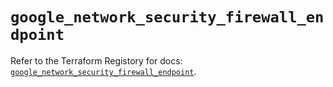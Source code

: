 # `google_network_security_firewall_endpoint`

Refer to the Terraform Registory for docs: [`google_network_security_firewall_endpoint`](https://registry.terraform.io/providers/hashicorp/google/5.29.0/docs/resources/network_security_firewall_endpoint).
